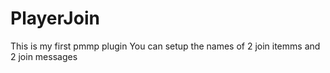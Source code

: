 # PlayerJoin
This is my first pmmp plugin
You can setup the names of 2 join itemms and 2 join messages
